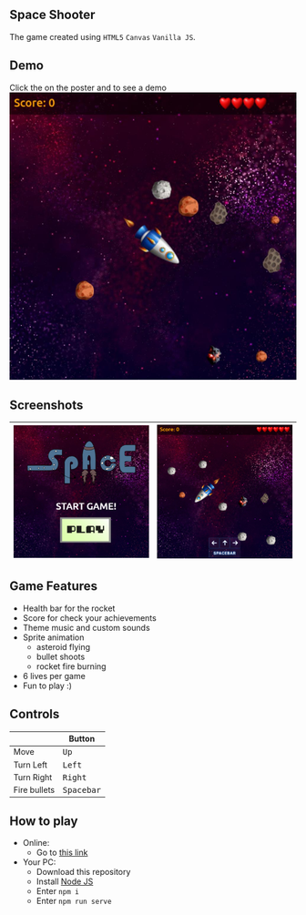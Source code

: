 ## Space Shooter
The game created using `HTML5` `Canvas` `Vanilla JS`.

## Demo
Click the on the poster and to see a demo
[![Space Shooter Demo - Youtube](./posters/poster.jpg)](https://youtu.be/MTrX7byllUQ)

## Screenshots
| ![Poster 1](./posters/poster-2.jpg) | ![Poster 2](./posters/poster-3.jpg) |
|---------------------------------------------|---------------------------------------------|

## Game Features

- Health bar for the rocket
- Score for check your achievements
- Theme music and custom sounds
- Sprite animation
   - asteroid flying
   - bullet shoots
   - rocket fire burning
- 6 lives per game
- Fun to play :)

## Controls
|              | Button              |
|--------------|---------------------|
| Move         | <kbd>Up</kbd>       |
| Turn Left    | <kbd>Left</kbd>     |
| Turn Right   | <kbd>Right</kbd>    |
| Fire bullets | <kbd>Spacebar</kbd> |


## How to play
- Online:
  - Go to [this link](https://petrischakmaxim.github.io/space-shooter/)
- Your PC:
  - Download this repository
  - Install [Node JS](https://nodejs.org/en/download)
  - Enter `npm i`
  - Enter `npm run serve`
  